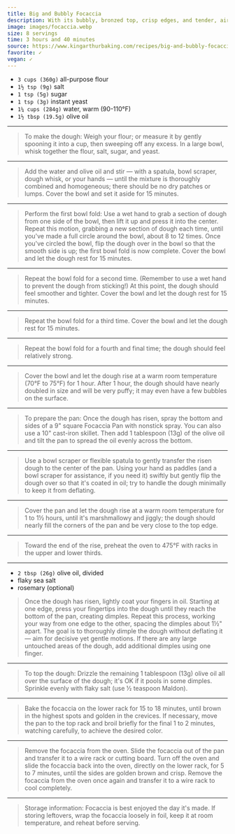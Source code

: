 ```yaml
---
title: Big and Bubbly Focaccia
description: With its bubbly, bronzed top, crisp edges, and tender, airy interior. It's lofty but light, strikingly tall, and the perfect size for the dinner table.
image: images/focaccia.webp
size: 8 servings
time: 3 hours and 40 minutes
source: https://www.kingarthurbaking.com/recipes/big-and-bubbly-focaccia-recipe
favorite: ✓
vegan: ✓
---
```


* `3 cups (360g)` all-purpose flour
* `1½ tsp (9g)` salt
* `1 tsp (5g)` sugar
* `1 tsp (3g)` instant yeast
* `1¼ cups (284g)` water, warm (90-110°F)
* `1½ tbsp (19.5g)` olive oil

---

> To make the dough: Weigh your flour; or measure it by gently spooning it into a cup, then sweeping off any excess. In a large bowl, whisk together the flour, salt, sugar, and yeast. 

---

> Add the water and olive oil and stir — with a spatula, bowl scraper, dough whisk, or your hands — until the mixture is thoroughly combined and homogeneous; there should be no dry patches or lumps. Cover the bowl and set it aside for 15 minutes. 

---

> Perform the first bowl fold: Use a wet hand to grab a section of dough from one side of the bowl, then lift it up and press it into the center. Repeat this motion, grabbing a new section of dough each time, until you've made a full circle around the bowl, about 8 to 12 times. Once you've circled the bowl, flip the dough over in the bowl so that the smooth side is up; the first bowl fold is now complete. Cover the bowl and let the dough rest for 15 minutes. 

---

> Repeat the bowl fold for a second time. (Remember to use a wet hand to prevent the dough from sticking!) At this point, the dough should feel smoother and tighter. Cover the bowl and let the dough rest for 15 minutes.

---

> Repeat the bowl fold for a third time. Cover the bowl and let the dough rest for 15 minutes.

---

> Repeat the bowl fold for a fourth and final time; the dough should feel relatively strong. 

---

> Cover the bowl and let the dough rise at a warm room temperature (70°F to 75°F) for 1 hour. After 1 hour, the dough should have nearly doubled in size and will be very puffy; it may even have a few bubbles on the surface.

---

> To prepare the pan: Once the dough has risen, spray the bottom and sides of a 9" square Focaccia Pan with nonstick spray. You can also use a 10" cast-iron skillet. Then add 1 tablespoon (13g) of the olive oil and tilt the pan to spread the oil evenly across the bottom.

---

> Use a bowl scraper or flexible spatula to gently transfer the risen dough to the center of the pan. Using your hand as paddles (and a bowl scraper for assistance, if you need it) swiftly but gently flip the dough over so that it's coated in oil; try to handle the dough minimally to keep it from deflating.

---

> Cover the pan and let the dough rise at a warm room temperature for 1 to 1½ hours, until it's marshmallowy and jiggly; the dough should nearly fill the corners of the pan and be very close to the top edge.

---

> Toward the end of the rise, preheat the oven to 475°F with racks in the upper and lower thirds.

---

* `2 tbsp (26g)` olive oil, divided
* flaky sea salt
* rosemary (optional)

> Once the dough has risen, lightly coat your fingers in oil. Starting at one edge, press your fingertips into the dough until they reach the bottom of the pan, creating dimples. Repeat this process, working your way from one edge to the other, spacing the dimples about 1½" apart. The goal is to thoroughly dimple the dough without deflating it — aim for decisive yet gentle motions. If there are any large untouched areas of the dough, add additional dimples using one finger.

---

> To top the dough: Drizzle the remaining 1 tablespoon (13g) olive oil all over the surface of the dough; it's OK if it pools in some dimples. Sprinkle evenly with flaky salt (use ½ teaspoon Maldon).

---

> Bake the focaccia on the lower rack for 15 to 18 minutes, until brown in the highest spots and golden in the crevices. If necessary, move the pan to the top rack and broil briefly for the final 1 to 2 minutes, watching carefully, to achieve the desired color.

---

> Remove the focaccia from the oven. Slide the focaccia out of the pan and transfer it to a wire rack or cutting board. Turn off the oven and slide the focaccia back into the oven, directly on the lower rack, for 5 to 7 minutes, until the sides are golden brown and crisp. Remove the focaccia from the oven once again and transfer it to a wire rack to cool completely. 

---

> Storage information: Focaccia is best enjoyed the day it's made. If storing leftovers, wrap the focaccia loosely in foil, keep it at room temperature, and reheat before serving.
